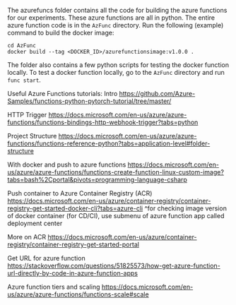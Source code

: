 The azurefuncs folder contains all the code for building the azure functions for our experiments.
These azure functions are all in python.
The entire azure function code is in the `AzFunc` directory. Run the following (example) command to build the docker image:


```
cd AzFunc
docker build --tag <DOCKER_ID>/azurefunctionsimage:v1.0.0 .
```

The folder also contains a few python scripts for testing the docker function locally. To test a docker function locally, go to the `AzFunc` directory and run `func start`.

Useful Azure Functions tutorials:
Intro
https://github.com/Azure-Samples/functions-python-pytorch-tutorial/tree/master/

HTTP Trigger
https://docs.microsoft.com/en-us/azure/azure-functions/functions-bindings-http-webhook-trigger?tabs=python

Project Structure
https://docs.microsoft.com/en-us/azure/azure-functions/functions-reference-python?tabs=application-level#folder-structure

With docker and push to azure functions
https://docs.microsoft.com/en-us/azure/azure-functions/functions-create-function-linux-custom-image?tabs=bash%2Cportal&pivots=programming-language-csharp

Push container to Azure Container Registry (ACR)
https://docs.microsoft.com/en-us/azure/container-registry/container-registry-get-started-docker-cli?tabs=azure-cli
^for checking image version of docker container (for CD/CI), use submenu of azure function app called deployment center

More on ACR
https://docs.microsoft.com/en-us/azure/container-registry/container-registry-get-started-portal

Get URL for azure function
https://stackoverflow.com/questions/51825573/how-get-azure-function-url-directly-by-code-in-azure-function-apps

Azure function tiers and scaling
https://docs.microsoft.com/en-us/azure/azure-functions/functions-scale#scale

